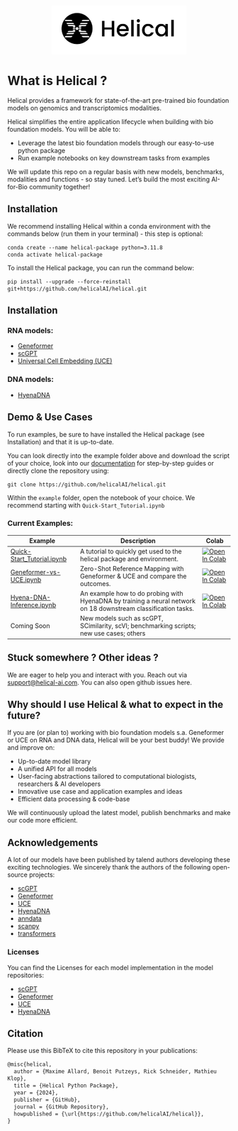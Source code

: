 <div align="center">
  <img src="docs/assets/logo_name.png" alt="Logo" width="304" height="110">
</div>


# What is Helical ?

Helical provides a framework for state-of-the-art pre-trained bio foundation models on genomics and transcriptomics modalities.

Helical simplifies the entire application lifecycle when building with bio foundation models. You will be able to:
- Leverage the latest bio foundation models through our easy-to-use python package
- Run example notebooks on key downstream tasks from examples

We will update this repo on a regular basis with new models, benchmarks, modalities and functions - so stay tuned.
Let’s build the most exciting AI-for-Bio community together!

## Installation

We recommend installing Helical within a conda environment with the commands below (run them in your terminal) - this step is optional:
```
conda create --name helical-package python=3.11.8
conda activate helical-package
```
To install the Helical package, you can run the command below:
```
pip install --upgrade --force-reinstall git+https://github.com/helicalAI/helical.git
```

## Installation
### RNA models:
- [Geneformer](https://helical.readthedocs.io/en/latest/docs/Geneformer.html)
- [scGPT](https://helical.readthedocs.io/en/latest/docs/scGPT.html)
- [Universal Cell Embedding (UCE)](https://helical.readthedocs.io/en/latest/docs/UCE.html)

### DNA models:
- [HyenaDNA](https://helical.readthedocs.io/en/latest/docs/hyena_dna.html)


## Demo & Use Cases

To run examples, be sure to have installed the Helical package (see Installation) and that it is up-to-date.

You can look directly into the example folder above and download the script of your choice, look into our [documentation](https://helical.readthedocs.io/) for step-by-step guides or directly clone the repository using:
```
git clone https://github.com/helicalAI/helical.git
```
Within the `example` folder, open the notebook of your choice. We recommend starting with `Quick-Start_Tutorial.ipynb`

### Current Examples:

| Example | Description | Colab |
| ----------- | ----------- |----------- |                                                        
|[Quick-Start_Tutorial.ipynb](./examples/Quick-Start_Tutorial.ipynb)| A tutorial to quickly get used to the helical package and environment. | [![Open In Colab](https://colab.research.google.com/assets/colab-badge.svg)](https://colab.research.google.com/github/helicalAI/helical/blob/main/examples/Quick-Start_Tutorial.ipynb)|
|[Geneformer-vs-UCE.ipynb](./examples/Geneformer-vs-UCE.ipynb) | Zero-Shot Reference Mapping with Geneformer & UCE and compare the outcomes. | [![Open In Colab](https://colab.research.google.com/assets/colab-badge.svg)](https://colab.research.google.com/github/helicalAI/helical/blob/main/examples/Geneformer-vs-UCE.ipynb) |
|[Hyena-DNA-Inference.ipynb](./examples/Hyena-DNA-Inference.ipynb)|An example how to do probing with HyenaDNA by training a neural network on 18 downstream classification tasks.|[![Open In Colab](https://colab.research.google.com/assets/colab-badge.svg)](https://colab.research.google.com/github/helicalAI/helical/blob/main/examples/Hyena-Dna-Inference.ipynb) |
| Coming Soon | New models such as scGPT, SCimilarity, scVI; benchmarking scripts; new use cases; others |

## Stuck somewhere ? Other ideas ?
We are eager to help you and interact with you. Reach out via support@helical-ai.com. 
You can also open github issues here.

## Why should I use Helical & what to expect in the future?
If you are (or plan to) working with bio foundation models s.a. Geneformer or UCE on RNA and DNA data, Helical will be your best buddy! We provide and improve on:
- Up-to-date model library
- A unified API for all models
- User-facing abstractions tailored to computational biologists, researchers & AI developers
- Innovative use case and application examples and ideas
- Efficient data processing & code-base

We will continuously upload the latest model, publish benchmarks and make our code more efficient.


## Acknowledgements

A lot of our models have been published by talend authors developing these exciting technologies. We sincerely thank the authors of the following open-source projects:

- [scGPT](https://github.com/bowang-lab/scGPT/)
- [Geneformer](https://huggingface.co/ctheodoris/Geneformer)
- [UCE](https://github.com/snap-stanford/UCE)
- [HyenaDNA](https://github.com/HazyResearch/hyena-dna)
- [anndata](https://github.com/scverse/anndata)
- [scanpy](https://github.com/scverse/scanpy)
- [transformers](https://github.com/huggingface/transformers)

### Licenses

You can find the Licenses for each model implementation in the model repositories:

- [scGPT](helical/models/scgpt/LICENSE)
- [Geneformer](helical/models/geneformer/LICENSE)
- [UCE](helical/models/uce/LICENSE)
- [HyenaDNA](helical/models/hyena_dna/LICENSE)


## Citation

Please use this BibTeX to cite this repository in your publications:

```
@misc{helical,
  author = {Maxime Allard, Benoit Putzeys, Rick Schneider, Mathieu Klop},
  title = {Helical Python Package},
  year = {2024},
  publisher = {GitHub},
  journal = {GitHub Repository},
  howpublished = {\url{https://github.com/helicalAI/helical}},
}
